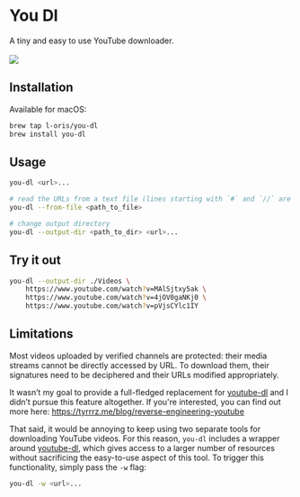 # You Dl

A tiny and easy to use YouTube downloader.
<br/>
<br/>
![](./screen-record.gif)

## Installation

Available for macOS:

```sh
brew tap l-oris/you-dl
brew install you-dl
```

## Usage

```sh
you-dl <url>...

# read the URLs from a text file (lines starting with `#` and `//` are ignored)
you-dl --from-file <path_to_file>

# change output directory
you-dl --output-dir <path_to_dir> <url>...
```

## Try it out

```sh
you-dl --output-dir ./Videos \
    https://www.youtube.com/watch?v=MAlSjtxy5ak \
    https://www.youtube.com/watch?v=4jOV0gaNKj0 \
    https://www.youtube.com/watch?v=pVjsCYlc1IY
```

## Limitations

Most videos uploaded by verified channels are protected: their media streams cannot be directly accessed by URL. To download them, their signatures need to be deciphered and their URLs modified appropriately.

It wasn’t my goal to provide a full-fledged replacement for [youtube-dl](https://github.com/ytdl-org/youtube-dl) and I didn’t pursue this feature altogether.
If you're interested, you can find out more here: https://tyrrrz.me/blog/reverse-engineering-youtube

That said, it would be annoying to keep using two separate tools for downloading YouTube videos.
For this reason, `you-dl` includes a wrapper around [youtube-dl](https://github.com/ytdl-org/youtube-dl), which gives access to a larger number of resources without sacrificing the easy-to-use aspect of this tool.
To trigger this functionality, simply pass the `-w` flag:

```sh
you-dl -w <url>...
```
